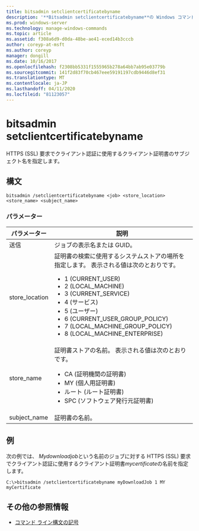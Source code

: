```yaml
---
title: bitsadmin setclientcertificatebyname
description: '**Bitsadmin setclientcertificatebyname**の Windows コマンドに関するトピック。 HTTPS (SSL) 要求でクライアント認証に使用するクライアント証明書のサブジェクト名を指定します。'
ms.prod: windows-server
ms.technology: manage-windows-commands
ms.topic: article
ms.assetid: f308a6d9-d0da-48be-ae41-eced14b3cccb
author: coreyp-at-msft
ms.author: coreyp
manager: dongill
ms.date: 10/16/2017
ms.openlocfilehash: f2308bb5331f1555965b278a64bb7ab95e03779b
ms.sourcegitcommit: 141f2d83f70cb467eee59191197cdb9446d8ef31
ms.translationtype: MT
ms.contentlocale: ja-JP
ms.lasthandoff: 04/11/2020
ms.locfileid: "81123057"
---
```

# <a name="bitsadmin-setclientcertificatebyname"></a>bitsadmin setclientcertificatebyname

HTTPS (SSL) 要求でクライアント認証に使用するクライアント証明書のサブジェクト名を指定します。

## <a name="syntax"></a>構文

```
bitsadmin /setclientcertificatebyname <job> <store_location> <store_name> <subject_name>
```

### <a name="parameters"></a>パラメーター

| パラメーター | 説明 |
| -------------- | -------------- |
| 送信 | ジョブの表示名または GUID。 |
| store_location | 証明書の検索に使用するシステムストアの場所を指定します。 表示される値は次のとおりです。<ul><li>1 (CURRENT_USER)</li><li>2 (LOCAL_MACHINE)</li><li>3 (CURRENT_SERVICE)</li><li>4 (サービス)</li><li>5 (ユーザー)</li><li>6 (CURRENT_USER_GROUP_POLICY)</li><li>7 (LOCAL_MACHINE_GROUP_POLICY)</li><li>8 (LOCAL_MACHINE_ENTERPRISE)</li></ul> |
| store_name | 証明書ストアの名前。 表示される値は次のとおりです。<ul><li>CA (証明機関の証明書)</li><li>MY (個人用証明書)</li><li>ルート (ルート証明書)</li><li>SPC (ソフトウェア発行元証明書)</li></ul> |
| subject_name | 証明書の名前。 |

## <a name="examples"></a>例

次の例では、 *Mydownloadjob*という名前のジョブに対する HTTPS (SSL) 要求でクライアント認証に使用するクライアント証明書*mycertificate*の名前を指定します。

```
C:\>bitsadmin /setclientcertificatebyname myDownloadJob 1 MY myCertificate
```

## <a name="additional-references"></a>その他の参照情報

- [コマンド ライン構文の記号](command-line-syntax-key.md)